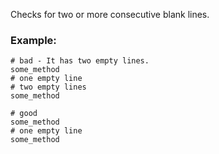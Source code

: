 Checks for two or more consecutive blank lines.

### Example:

    # bad - It has two empty lines.
    some_method
    # one empty line
    # two empty lines
    some_method

    # good
    some_method
    # one empty line
    some_method

